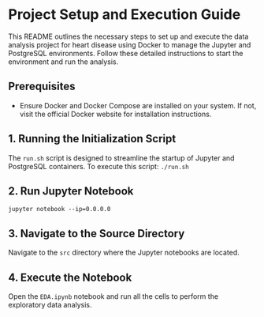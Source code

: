 # Project Setup and Execution Guide

This README outlines the necessary steps to set up and execute the data analysis project for heart disease using Docker to manage the Jupyter and PostgreSQL environments. Follow these detailed instructions to start the environment and run the analysis.

## Prerequisites

- Ensure Docker and Docker Compose are installed on your system. If not, visit the official Docker website for installation instructions.

## 1. Running the Initialization Script

The `run.sh` script is designed to streamline the startup of Jupyter and PostgreSQL containers. To execute this script: `./run.sh`

## 2. Run Jupyter Notebook

`jupyter notebook --ip=0.0.0.0`

## 3. Navigate to the Source Directory

Navigate to the `src` directory where the Jupyter notebooks are located.

## 4. Execute the Notebook

Open the `EDA.ipynb` notebook and run all the cells to perform the exploratory data analysis.


